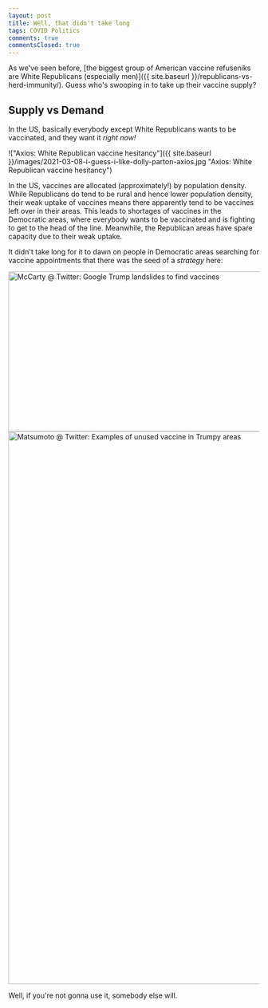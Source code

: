 ```yaml
---
layout: post
title: Well, that didn't take long
tags: COVID Politics
comments: true
commentsClosed: true
---
```


As we've seen before,
[the biggest group of American vaccine refuseniks are White Republicans (especially men)]({{ site.baseurl }}/republicans-vs-herd-immunity/).
Guess who's swooping in to take up their vaccine supply?  


## Supply vs Demand  

In the US, basically everybody except White Republicans wants to be vaccinated, and they
want it _right now!_  

!["Axios: White Republican vaccine hesitancy"]({{ site.baseurl }}/images/2021-03-08-i-guess-i-like-dolly-parton-axios.jpg "Axios: White Republican vaccine hesitancy")

In the US, vaccines are allocated (approximately!) by population density.  While
Republicans do tend to be rural and hence lower population density, their weak uptake of
vaccines means there apparently tend to be vaccines left over in their areas.  This leads
to shortages of vaccines in the Democratic areas, where everybody wants to be vaccinated
and is fighting to get to the head of the line.  Meanwhile, the Republican areas have spare
capacity due to their weak uptake.  

It didn't take long for it to dawn on people in Democratic areas searching for vaccine
appointments that there was the seed of a _strategy_ here:  

<a href="https://twitter.com/JamieMcCarty/status/1377310573625401348">
  <img src="{{ site.baseurl }}/images/2021-04-02-that-didnt-take-long-twitter-1.jpg" width="550" height="321" alt="McCarty @ Twitter: Google Trump landslides to find vaccines" title="McCarty @ Twitter: Google Trump landslides to find vaccines">
</a>

<a href="https://twitter.com/ryanmatsumoto1/status/1377249938308882439">
  <img src="{{ site.baseurl }}/images/2021-04-02-that-didnt-take-long-twitter-2.jpg" width="550" height="1109" alt="Matsumoto @ Twitter: Examples of unused vaccine in Trumpy areas" title="Matsumoto @ Twitter: Examples of unused vaccine in Trumpy areas">
</a>

Well, if you're not gonna use it, somebody else will.  
